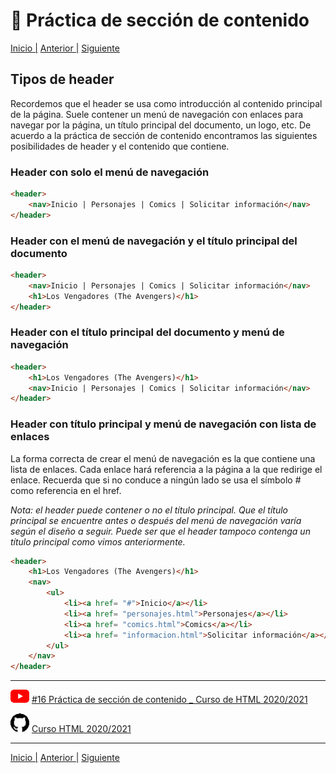 # :beginner: Práctica de sección de contenido

[Inicio |](/README.md) [Anterior |](3_estructura.md) [Siguiente](5_tipos_de_sections.md)

## Tipos de header

Recordemos que el header se usa como introducción al contenido principal de la página. Suele contener un menú de navegación con enlaces para navegar por la página, un título principal del documento, un logo, etc.
De acuerdo a la práctica de sección de contenido encontramos las siguientes posibilidades de header y el contenido que contiene.

### Header con solo el menú de navegación
```html
<header>
    <nav>Inicio | Personajes | Comics | Solicitar información</nav>
</header>
```

### Header con el menú de navegación y el título principal del documento

```html    
<header>
    <nav>Inicio | Personajes | Comics | Solicitar información</nav>
    <h1>Los Vengadores (The Avengers)</h1>
</header>
```

### Header con el título principal del documento y menú de navegación

```html
<header>
    <h1>Los Vengadores (The Avengers)</h1>
    <nav>Inicio | Personajes | Comics | Solicitar información</nav>
</header>
```

### Header con título principal y menú de navegación con lista de enlaces

La forma correcta de crear el menú de navegación es la que contiene una lista de enlaces. Cada enlace hará referencia a la página a la que redirige el enlace. Recuerda que si no conduce a ningún lado se usa el símbolo # como referencia en el href.

*Nota: el header puede contener o no el título principal. Que el título principal se encuentre antes o después del menú de navegación varía según el diseño a seguir. Puede ser que el header tampoco contenga un título principal como vimos anteriormente.* 

```html
<header>
    <h1>Los Vengadores (The Avengers)</h1>
    <nav>
        <ul>
            <li><a href= "#">Inicio</a></li>
            <li><a href= "personajes.html">Personajes</a></li>
            <li><a href= "comics.html">Comics</a></li>
            <li><a href= "informacion.html">Solicitar información</a></li>
        </ul>    
    </nav>
</header>
```



---

![youtube logo](/assets/youtube_logo_30.png) [#16 Práctica de sección de contenido _ Curso de HTML 2020/2021](https://youtu.be/67gV0jmgbUc)


![github logo](/assets/github_logo_30.png) [Curso HTML 2020/2021](https://github.com/DorianDesings/html-2020-2021)  

---
[Inicio |](/README.md) [Anterior |](3_estructura.md) [Siguiente](5_tipos_de_sections.md)
